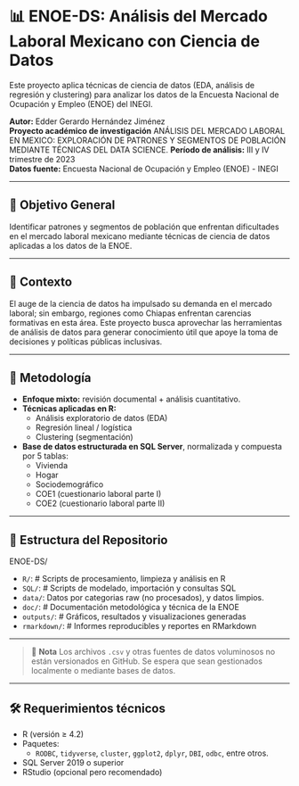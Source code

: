 # 📊 ENOE-DS: Análisis del Mercado Laboral Mexicano con Ciencia de Datos
Este proyecto aplica técnicas de ciencia de datos (EDA, análisis de regresión y clustering) para analizar los datos de la Encuesta Nacional de Ocupación y Empleo (ENOE) del INEGI.

**Autor:** Edder Gerardo Hernández Jiménez  
**Proyecto académico de investigación**  ANÁLISIS DEL MERCADO LABORAL EN MEXICO: EXPLORACIÓN DE PATRONES Y SEGMENTOS DE POBLACIÓN MEDIANTE TÉCNICAS DEL DATA SCIENCE.
**Período de análisis:** III y IV trimestre de 2023  
**Datos fuente:** Encuesta Nacional de Ocupación y Empleo (ENOE) - INEGI

---

## 🎯 Objetivo General

Identificar patrones y segmentos de población que enfrentan dificultades en el mercado laboral mexicano mediante técnicas de ciencia de datos aplicadas a los datos de la ENOE.

---

## 📌 Contexto

El auge de la ciencia de datos ha impulsado su demanda en el mercado laboral; sin embargo, regiones como Chiapas enfrentan carencias formativas en esta área. Este proyecto busca aprovechar las herramientas de análisis de datos para generar conocimiento útil que apoye la toma de decisiones y políticas públicas inclusivas.

---

## 🧠 Metodología

- **Enfoque mixto:** revisión documental + análisis cuantitativo.
- **Técnicas aplicadas en R:**
  - Análisis exploratorio de datos (EDA)
  - Regresión lineal / logística
  - Clustering (segmentación)
- **Base de datos estructurada en SQL Server**, normalizada y compuesta por 5 tablas:
  - Vivienda
  - Hogar
  - Sociodemográfico
  - COE1 (cuestionario laboral parte I)
  - COE2 (cuestionario laboral parte II)

---

## 📁 Estructura del Repositorio
ENOE-DS/
- `R/`: # Scripts de procesamiento, limpieza y análisis en R
- `SQL/`:  # Scripts de modelado, importación y consultas SQL
- `data/`: Datos por categorias raw (no procesados), y datos limpios.
- `doc/`: # Documentación metodológica y técnica de la ENOE
- `outputs/`: # Gráficos, resultados y visualizaciones generadas
- `rmarkdown/`: # Informes reproducibles y reportes en RMarkdown

---

> 📌 **Nota**
Los archivos `.csv` y otras fuentes de datos voluminosos no están versionados en GitHub. Se espera que sean gestionados localmente o mediante bases de datos.

---

## 🛠 Requerimientos técnicos

- R (versión ≥ 4.2)
- Paquetes:
  - `RODBC`, `tidyverse`, `cluster`, `ggplot2`, `dplyr`, `DBI`, `odbc`, entre otros.
- SQL Server 2019 o superior
- RStudio (opcional pero recomendado)
